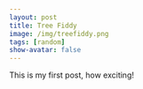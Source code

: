 ```yaml
---
layout: post
title: Tree Fiddy
image: /img/treefiddy.png
tags: [random]
show-avatar: false
---
```


This is my first post, how exciting!
